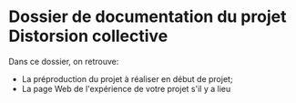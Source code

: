 # Dossier de documentation du projet Distorsion collective

Dans ce dossier, on retrouve:

* La préproduction du projet à réaliser en début de projet;
* La page Web de l'expérience de votre projet s'il y a lieu
